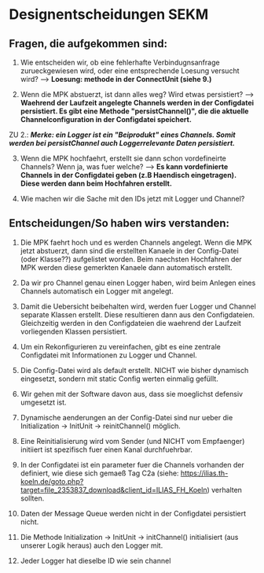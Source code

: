 # Designentscheidungen SEKM

## Fragen, die aufgekommen sind:
1. Wie entscheiden wir, ob eine fehlerhafte Verbindugnsanfrage zurueckgewiesen wird, oder eine entsprechende Loesung versucht wird? --> **Loesung: methode in der ConnectUnit (siehe 9.)**

2. Wenn die MPK abstuerzt, ist dann alles weg? Wird etwas persistiert? --> **Waehrend der Laufzeit angelegte Channels werden in der Configdatei persistiert.
Es gibt eine Methode "persistChannel()", die die aktuelle Channelconfiguration in der Configdatei speichert.**

ZU 2.: _**Merke: ein Logger ist ein "Beiprodukt" eines Channels. Somit werden bei persistChannel auch Loggerrelevante Daten persistiert.**_

3. Wenn die MPK hochfaehrt, erstellt sie dann schon vordefineirte Channels? Wenn ja, was fuer welche? --> **Es kann vordefinierte Channels in der Configdatei geben (z.B Haendisch eingetragen). Diese werden dann beim Hochfahren erstellt.**

4. Wie machen wir die Sache mit den IDs jetzt mit Logger und Channel?

## Entscheidungen/So haben wirs verstanden:
1. Die MPK faehrt hoch und es werden Channels angelegt. Wenn die MPK jetzt abstuerzt, dann sind die erstellten Kanaele in der Config-Datei (oder Klasse??) aufgelistet worden. Beim naechsten Hochfahren der MPK werden diese gemerkten Kanaele dann automatisch erstellt.

2. Da wir pro Channel genau einen Logger haben, wird beim Anlegen eines Channels automatisch ein Logger mit angelegt.

3. Damit die Uebersicht beibehalten wird, werden fuer Logger und Channel separate Klassen erstellt. Diese resultieren dann aus den Configdateien. Gleichzeitig werden in den Configdateien die waehrend der Laufzeit vorliegenden Klassen persistiert.

4. Um ein Rekonfigurieren zu vereinfachen, gibt es eine zentrale Configdatei mit Informationen zu Logger und Channel.

5. Die Config-Datei wird als default erstellt. NICHT wie bisher dynamisch eingesetzt, sondern mit static Config werten einmalig gefüllt.

6. Wir gehen mit der Software davon aus, dass sie moeglichst defensiv umgesetzt ist.

7. Dynamische aenderungen an der Config-Datei sind nur ueber die Initialization -> InitUnit -> reinitChannel() möglich.

8. Eine Reinitialisierung wird vom Sender (und NICHT vom Empfaenger) initiiert ist spezifisch fuer einen Kanal durchfuehrbar.

9. In der Configdatei ist ein parameter fuer die Channels vorhanden der definiert, wie diese sich gemaeß Tag C2a (siehe: https://ilias.th-koeln.de/goto.php?target=file_2353837_download&client_id=ILIAS_FH_Koeln) verhalten sollten.

10. Daten der Message Queue werden nicht in der Configdatei persistiert nicht.

11. Die Methode Initialization -> InitUnit -> initChannel() initialisiert (aus unserer Logik heraus) auch den Logger mit.

12. Jeder Logger hat dieselbe ID wie sein channel